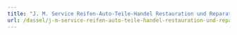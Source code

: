 ```yaml
---
title: "J. M. Service Reifen-Auto-Teile-Handel Restauration und Reparatur"
url: /dassel/j-m-service-reifen-auto-teile-handel-restauration-und-reparatur/
---
```

